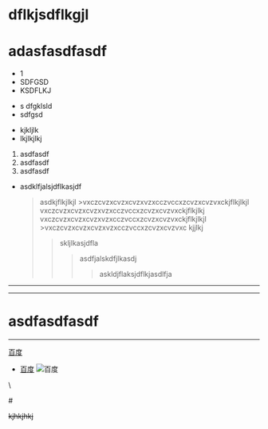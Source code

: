 # dflkjsdflkgjl
adasfasdfasdf
================
+ 1
+ SDFGSD
+ KSDFLKJ
- s dfgklsld
- sdfgsd
* kjkljlk
* lkjlkjlkj

1. asdfasdf
2. asdfasdf
3. asdfasdf


* asdklfjalsjdflkasjdf
  > asdkjflkjlkjl >vxczcvzxcvzxcvzxvzxcczvccxzcvzxcvzvxckjflkjlkjl
  >vxczcvzxcvzxcvzxvzxcczvccxzcvzxcvzvxckjflkjlkj
  >vxczcvzxcvzxcvzxvzxcczvccxzcvzxcvzvxckjflkjlkjl >vxczcvzxcvzxcvzxvzxcczvccxzcvzxcvzvxc
   kjjlkj
  >> skljlkasjdfla
  >>> asdfjalskdfjlkasdj
  >>>> askldjflaksjdflkjasdlfja

******
-- -- - -
asdfasdfasdf
=======
_______

[百度](http://www.baidu.com)
* [百度](http://www.baidu.com)
![百度](http://www.baidu.com.png)


\\


\#

~~kjhkjhkj~~